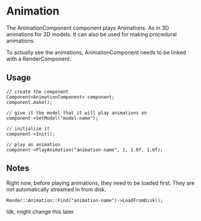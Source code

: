 # Animation

The AnimationComponent component plays Animations. As in 3D animations for
3D models. It can also be used for making procedural animations.

To actually see the animations, AnimationComponent needs to be linked with a
RenderComponent.

## Usage

```
// create the component
Component<AnimationComponent> component;
component.make();

// give it the model that it will play animations on
component->SetModel("model-name");

// initialize it
component->Init();

// play an animation
component->PlayAnimation("animation-name", 1, 1.0f, 1.0f);
```



## Notes

Right now, before playing animations, they need to be loaded first. They are not
automatically streamed in from disk.

```
Render::Animation::Find("animation-name")->LoadFromDisk();
```

Idk, might change this later.